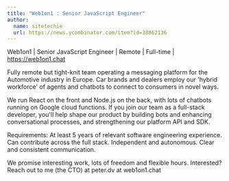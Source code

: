 ```yaml
---
title: "Web1on1 : Senior JavaScript Engineer"
author:
  name: sitetechie
  url: https://news.ycombinator.com/item?id=38862136
---
```

Web1on1 | Senior JavaScript Engineer | Remote | Full-time | <a href="https:&#x2F;&#x2F;web1on1.chat" rel="nofollow">https:&#x2F;&#x2F;web1on1.chat</a>

Fully remote but tight-knit team operating a messaging platform for the Automotive industry in Europe. Car brands and dealers employ our &#x27;hybrid workforce&#x27; of agents and chatbots to connect to consumers in novel ways.

We run React on the front and Node.js on the back, with lots of chatbots running on Google cloud functions. If you join our team as a full-stack developer, you&#x27;ll help shape our product by building bots and enhancing conversational processes, and strengthening our platform API and SDK.

Requirements: At least 5 years of relevant software engineering experience. Can contribute across the full stack. Independent and autonomous. Clear and consistent communication.

We promise interesting work, lots of freedom and flexible hours. Interested? Reach out to me (the CTO) at peter.dv at web1on1.chat
